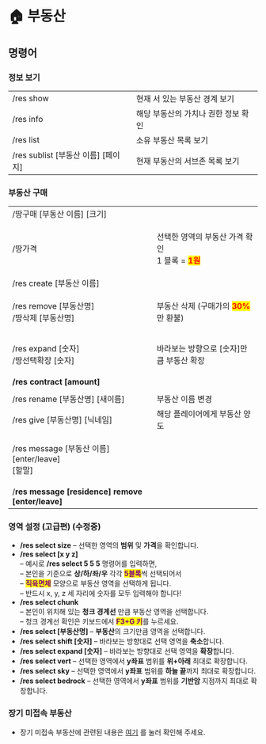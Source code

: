 # 🏠 부동산

## 명령어

### 정보 보기

|                               |                      |
| ----------------------------- | -------------------- |
| /res show                     | 현재 서 있는 부동산 경계 보기    |
| /res info                     | 해당 부동산의 가치나 권한 정보 확인 |
| /res list                     | 소유 부동산 목록 보기         |
| /res sublist \[부동산 이름] \[페이지] | 현재 부동산의 서브존 목록 보기    |

### 부동산 구매

|                                                     |                                                                                        |
| --------------------------------------------------- | -------------------------------------------------------------------------------------- |
| /땅구매 \[부동산 이름] \[크기]                                |                                                                                        |
| /땅가격                                                | <p>선택한 영역의 부동산 가격 확인<br>1 블록 = <mark style="color:red;"><strong>1원</strong></mark></p> |
| /res create \[부동산 이름]                               |                                                                                        |
| <p>/res remove [부동산명]<br>/땅삭제 [부동산명]</p>            | 부동산 삭제 (구매가의 <mark style="color:red;">**30%**</mark>만 환불)                              |
| <p>/res expand [숫자]<br>/땅선택확장 [숫자]</p>              | 바라보는 방향으로 \[숫자]만큼 부동산 확장                                                               |
| **/res contract \[amount]**                         |                                                                                        |
|                                                     |                                                                                        |
| /res rename \[부동산명] \[새이름]                          | 부동산 이름 변경                                                                              |
| /res give \[부동산명] \[닉네임]                            | 해당 플레이어에게 부동산 양도                                                                       |
| <p>/res message [부동산 이름] [enter/leave]<br>[할말]</p>  |                                                                                        |
| /**res message \[residence] remove \[enter/leave]** |                                                                                        |

### 영역 설정 (고급편) (수정중)

* **/res select size** – 선택한 영역의 **범위** 및 **가격**을 확인합니다.
* **/res select \[x y z]** \
  – 예시로 **/res select 5 5 5** 명령어를 입력하면,  \
  – 본인을 기준으로 **상/하/좌/우** 각각 <mark style="color:purple;">**5블록**</mark>씩 선택되어서  \
  – <mark style="color:purple;">**직육면체**</mark> 모양으로 부동산 영역을 선택하게 됩니다.\
  – 반드시 x, y, z 세 자리에 숫자를 모두 입력해야 합니다!
* **/res select chunk** \
  – 본인이 위치해 있는 **청크 경계선** 만큼 부동산 영역을 선택합니다.\
  – 청크 경계선 확인은 키보드에서 <mark style="color:purple;">**F3+G 키**</mark>를 누르세요.
* **/res select \[부동산명]** – **부동산**의 크기만큼 영역을 선택합니다.
* **/res select shift \[숫자]** – 바라보는 방향대로 선택 영역을 **축소**합니다.
* **/res select expand \[숫자]** – 바라보는 방향대로 선택 영역을 **확장**합니다.
* **/res select vert** – 선택한 영역에서 **y좌표** 범위를 **위+아래** 최대로 확장합니다.
* **/res select sky** – 선택한 영역에서 **y좌표** 범위를 **하늘 끝**까지 최대로 확장합니다.
* **/res select bedrock** – 선택한 영역에서 **y좌표** 범위를 **기반암** 지점까지 최대로 확장합니다.

### 장기 미접속 부동산

* 장기 미접속 부동산에 관련된 내용은 [여기](./#undefined-4) 를 눌러 확인해 주세요.
